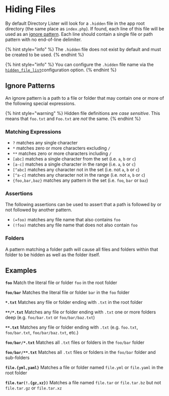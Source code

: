 # Hiding Files

By default Directory Lister will look for a `.hidden` file in the app root directory \(the same place as `index.php`\). If found, each line of this file will be used as an [ignore pattern](hiding-files.md#ignore-patterns). Each line should contain a single file or path pattern with no end-of-line delimiter.

{% hint style="info" %}
The `.hidden` file does not exist by default and must be created to be used.
{% endhint %}

{% hint style="info" %}
You can configure the `.hidden` file name via the [`hidden_file_list`](app-config-reference.md#hidden_files_list)configuration option.
{% endhint %}

## Ignore Patterns

An ignore pattern is a path to a file or folder that may contain one or more of the following special expressions.

{% hint style="warning" %}
Hidden file definitions are _case sensitive_. This means that `foo.txt` and `Foo.txt` are _not_ the same.
{% endhint %}

### Matching Expressions

* `?` matches any single character
* `*` matches zero or more characters excluding `/`
* `**` matches zero or more characters including `/`
* `[abc]` matches a single character from the set \(i.e. `a`, `b` or `c`\)
* `[a-c]` matches a single character in the range \(i.e. `a`, `b` or `c`\)
* `[^abc]` matches any character not in the set \(i.e. not `a`, `b` or `c`\)
* `[^a-c]` matches any character not in the range \(i.e. not `a`, `b` or `c`\)
* `{foo,bar,baz}` matches any pattern in the set \(i.e. `foo`, `bar` or `baz`\)

### Assertions

The following assertions can be used to assert that a path is followed by or not followed by another pattern.

* `(=foo)` matches any file name that also contains `foo`
* `(!foo)` matches any file name that does not also contain `foo`

### Folders

A pattern matching a folder path will cause all files and folders within that folder to be hidden as well as the folder itself.

## Examples

**`foo`** Match the literal file or folder `foo` in the root folder

**`foo/bar`** Matches the literal file or folder `bar` in the `foo` folder

**`*.txt`** Matches any file or folder ending with `.txt` in the root folder

**`**/*.txt`** Matches any file or folder ending with `.txt` one or more folders deep \(e.g. `foo/bar.txt` or `foo/bar/baz.txt`\)

**`**.txt`** Matches any file or folder ending with `.txt` \(e.g. `foo.txt`, `foo/bar.txt`, `foo/bar/baz.txt`, etc.\)

**`foo/bar/*.txt`** Matches all `.txt` files or folders in the `foo/bar` folder

**`foo/bar/**.txt`** Matches all `.txt` files or folders in the `foo/bar` folder and sub-folders

**`file.{yml,yaml}`** Matches a file or folder named `file.yml` or `file.yaml` in the root folder

**`file.tar(!.{gz,xz})`** Matches a file named `file.tar` or `file.tar.bz` but not `file.tar.gz` or `file.tar.xz`

